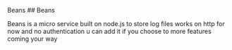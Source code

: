 Beans ## Beans

Beans is a micro service built on node.js to store log files works on http for now and no authentication u can add it if you choose to more features coming your way

